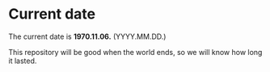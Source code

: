 # Current date

The current date is **1970.11.06.** (YYYY.MM.DD.)

This repository will be good when the world ends, so we will know how long it lasted.